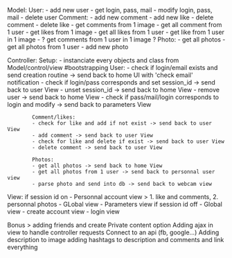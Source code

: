 Model:	User:
			- add new user
			- get login, pass, mail
			- modify login, pass, mail
			- delete user
		Comment:
			- add new comment
			- add new like
			- delete comment
			- delete like
			- get comments from 1 image
			- get all comment from 1 user
			- get likes from 1 image
			- get all likes from 1 user
			- get like from 1 user in 1 image
			- ? get comments from 1 user in 1 image ?
		Photo:
			- get all photos
			- get all photos from 1 user
			- add new photo

Controller: Setup:
			- instanciate every objects and class from Model/control/view #bootstrapping
			User:
			- check if login/email exists and send creation routine -> send back to home UI with 'check email' notification
			- check if login/pass corresponds and set session_id -> send back to user View
			- unset session_id -> send back to home View
			- remove user -> send back to home View
			- check if pass/mail/login corresponds to login and modify -> send back to parameters View
			
			Comment/likes:
			- check for like and add if not exist -> send back to user View
			- add comment -> send back to user View
			- check for like and delete if exist -> send back to user View
			- delete comment -> send back to user View 
			
			Photos:
			- get all photos -> send back to home View
			- get all photos from 1 user -> send back to personnal user view
			- parse photo and send into db -> send back to webcam view

View: if session id on
		- Personnal account view > 1. like and comments, 2. personnal photos
		- GLobal view
		- Parameters view
	  if session id off
		- Global view
		- create account view
		- login view

Bonus > adding friends and create Private content option
		Adding ajax in view to handle controller requests
		Connect to an api (fb, google...)
		Adding description to image
		adding hashtags to description and comments and link everything
